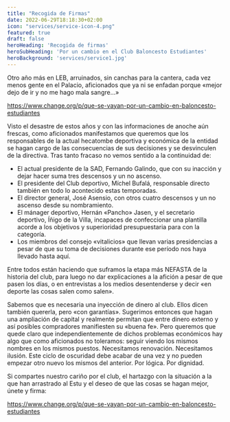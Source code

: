 ```yaml
---
title: "Recogida de Firmas"
date: 2022-06-29T18:18:30+02:00
icon: "services/service-icon-4.png"
featured: true
draft: false
heroHeading: 'Recogida de firmas'
heroSubHeading: 'Por un cambio en el Club Baloncesto Estudiantes'
heroBackground: 'services/service1.jpg'
---
```


Otro año más en LEB, arruinados, sin canchas para la cantera, cada vez menos gente en el Palacio, aficionados que ya ni se enfadan porque «mejor dejo de ir y no me hago mala sangre...» 

https://www.change.org/p/que-se-vayan-por-un-cambio-en-baloncesto-estudiantes

Visto el desastre de estos años y con las informaciones de anoche aún frescas, como aficionados manifestamos que queremos que los responsables de la actual hecatombe deportiva y económica de la entidad se hagan cargo de las consecuencias de sus decisiones y se desvinculen de la directiva. Tras tanto fracaso no vemos sentido a la continuidad de: 

- El actual presidente de la SAD, Fernando Galindo, que con su inacción y dejar hacer suma tres descensos y un no ascenso.
- El presidente del Club deportivo, Míchel Bufalá, responsable directo también en todo lo acontecido estas temporadas.
- El director general, José Asensio, con otros cuatro descensos y un no ascenso desde su nombramiento.
- El mánager deportivo, Hernán «Pancho» Jasen,  y el secretario deportivo, Íñigo de la Villa, incapaces de confeccionar una plantilla acorde a los objetivos y superioridad presupuestaria para con la categoría. 
- Los miembros del consejo «vitalicios» que llevan varias presidencias a pesar de que su toma de decisiones durante ese período nos haya llevado hasta aquí. 

Entre todos están haciendo que suframos la etapa más NEFASTA de la historia del club, para luego no dar explicaciones a la afición a pesar de que pasen los días, o en entrevistas a los medios desentenderse y decir «en deporte las cosas salen como salen».

Sabemos que es necesaria una inyección de dinero al club. Ellos dicen también quererla, pero «con garantías». Sugerimos entonces que hagan una ampliación de capital y realmente permitan que entre dinero externo y así posibles compradores manifiesten su «buena fe». Pero queremos que quede claro que independientemente de dichos problemas económicos hay algo que como aficionados no toleramos: seguir viendo los mismos nombres en los mismos puestos. Necesitamos renovación. Necesitamos ilusión. Este ciclo de oscuridad debe acabar de una vez y no pueden empezar otro nuevo los mismos del anterior. Por lógica. Por dignidad. 

Si compartes nuestro cariño por el club, el hartazgo con la situación a la que han arrastrado al Estu y el deseo de que las cosas se hagan mejor, únete y firma:

https://www.change.org/p/que-se-vayan-por-un-cambio-en-baloncesto-estudiantes
